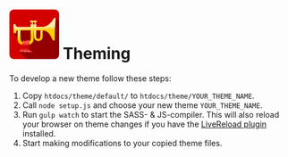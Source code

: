 ![Blogophon -](blogophon.png) Theming
========

To develop a new theme follow these steps:

1. Copy `htdocs/theme/default/` to `htdocs/theme/YOUR_THEME_NAME`.
1. Call `node setup.js` and choose your new theme `YOUR_THEME_NAME`.
1. Run `gulp watch` to start the SASS- & JS-compiler. This will also reload your browser on theme changes if you have the [LiveReload plugin](http://livereload.com/extensions/) installed.
1. Start making modifications to your copied theme files.
